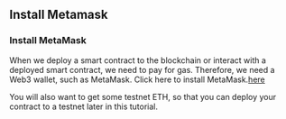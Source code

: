 ## Install Metamask

### Install MetaMask

When we deploy a smart contract to the blockchain or interact with a deployed smart contract, we need to pay for gas. Therefore, we need a Web3 wallet, such as MetaMask. Click here to install MetaMask.[here](https://metamask.io/)

You will also want to get some testnet ETH, so that you can deploy your contract to a testnet later in this tutorial.